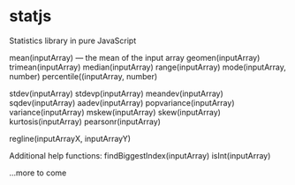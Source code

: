# statjs
Statistics library in pure JavaScript

mean(inputArray) — the mean of the input array
geomen(inputArray)
trimean(inputArray)
median(inputArray)
range(inputArray)
mode(inputArray, number)
percentile((inputArray, number)

stdev(inputArray)
stdevp(inputArray)
meandev(inputArray)
sqdev(inputArray)
aadev(inputArray)
popvariance(inputArray)
variance(inputArray)
mskew(inputArray)
skew(inputArray)
kurtosis(inputArray)
pearsonr(inputArray)

regline(inputArrayX, inputArrayY)

Additional help functions:
findBiggestIndex(inputArray)
isInt(inputArray)

...more to come
